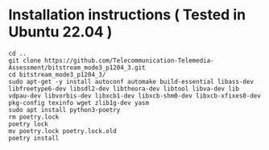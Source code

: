 Installation instructions ( Tested in Ubuntu 22.04 )  
=====================================================  

   ~~~shell
cd ..  
git clone https://github.com/Telecommunication-Telemedia-Assessment/bitstream_mode3_p1204_3.git   
cd bitstream_mode3_p1204_3/   
sudo apt-get -y install autoconf automake build-essential libass-dev libfreetype6-dev libsdl2-dev libtheora-dev libtool libva-dev lib  vdpau-dev libvorbis-dev libxcb1-dev libxcb-shm0-dev libxcb-xfixes0-dev pkg-config texinfo wget zlib1g-dev yasm    
sudo apt install python3-poetry
rm poetry.lock
poetry lock   
mv poetry.lock poetry.lock.old  
poetry install  
   ~~~
